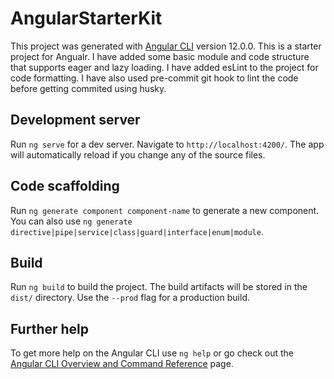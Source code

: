 # AngularStarterKit

This project was generated with [Angular CLI](https://github.com/angular/angular-cli) version 12.0.0.
This is a starter project for Angualr. I have added some basic module and code structure that supports eager and lazy loading. I have added esLint to the project for code formatting.
I have also used pre-commit git hook to lint the code before getting commited using husky.

## Development server

Run `ng serve` for a dev server. Navigate to `http://localhost:4200/`. The app will automatically reload if you change any of the source files.

## Code scaffolding

Run `ng generate component component-name` to generate a new component. You can also use `ng generate directive|pipe|service|class|guard|interface|enum|module`.

## Build

Run `ng build` to build the project. The build artifacts will be stored in the `dist/` directory. Use the `--prod` flag for a production build.

## Further help

To get more help on the Angular CLI use `ng help` or go check out the [Angular CLI Overview and Command Reference](https://angular.io/cli) page.
